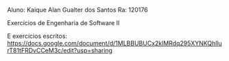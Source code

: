 Aluno: Kaique Alan Gualter dos Santos
Ra: 120176

Exercícios de Engenharia de Software II


E exercícios escritos:
https://docs.google.com/document/d/1MLBBUBUCx2klMRdq295XYNKQhllurT81tFRDvCCeM3c/edit?usp=sharing
